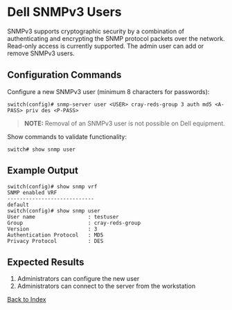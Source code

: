 # Dell SNMPv3 Users

SNMPv3 supports cryptographic security by a combination of authenticating and encrypting the SNMP protocol packets over the network.
Read-only access is currently supported. The admin user can add or remove SNMPv3 users.

## Configuration Commands

Configure a new SNMPv3 user (minimum 8 characters for passwords):

```text
switch(config)# snmp-server user <USER> cray-reds-group 3 auth md5 <A-PASS> priv des <P-PASS>
```

> **NOTE:** Removal of an SNMPv3 user is not possible on Dell equipment.

Show commands to validate functionality:

```text
switch# show snmp user
```

## Example Output

```text
switch(config)# show snmp vrf
SNMP enabled VRF
----------------------------
default
switch(config)# show snmp user
User name                 : testuser
Group                     : cray-reds-group
Version                   : 3
Authentication Protocol   : MD5
Privacy Protocol          : DES
```

## Expected Results

1. Administrators can configure the new user
2. Administrators can connect to the server from the workstation

[Back to Index](index.md)
